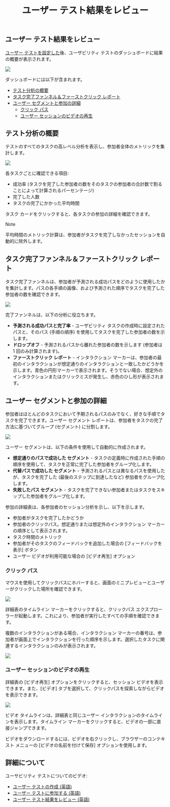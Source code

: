 ﻿---
title: ユーザー テスト結果をレビュー
_description: テスト概要のレポート、タスク レポート、およびセッション記録ビューア―によってユーサビリティ テスト結果をレビューします。
_keywords: UX デザイン, プロトタイプ, コメント, ユーザビリティ テスト, ユーザー テスト
_language: ja
---


## ユーザー テスト結果をレビュー

[ユーザー テストを設定した][topic-1]後、ユーザビリティ テストのダッシュボードに結果の概要が表示されます。

<img class="responsive-img" src="../images/understanding_the_usability_test_report_1.png"/>

ダッシュボードには以下が含まれます。

*  [テスト分析の概要](#テスト分析の概要)
*  [タスク完了ファンネル＆ファーストクリック レポート](#タスク完了ファンネル＆ファーストクリック-レポート)
*  [ユーザー セグメントと参加の詳細](#ユーザー-セグメントと参加の詳細)
	*  [クリック パス](#クリック-パス)
	*  [ユーザー セッションのビデオの再生](#ユーザー-セッションのビデオの再生)

## テスト分析の概要

テストのすべてのタスクの高レベル分析を表示し、参加者全体のメトリックを集計します。

<img class="responsive-img" src="../images/understanding_the_usability_test_report_2.png"/>

各タスクごとに確認できる項目:

* 成功率 (タスクを完了した参加者の数をそのタスクの参加者の合計数で割ることによって計算されるパーセンテージ)
* 完了した人数
* タスクの完了にかかった平均時間

タスク カードをクリックすると、各タスクの参加の詳細を確認できます。

> [!Note]
> 平均時間のメトリック計算は、参加者がタスクを完了しなかったセッションを自動的に除外します。

##  タスク完了ファンネル＆ファーストクリック レポート

タスク完了ファンネルは、参加者が予測される成功パスをどのように使用したかを集計します。パスの各手順の画像、および予測された順序でタスクを完了した参加者の数を確認できます。 

<img class="responsive-img" src="../images/understanding_the_usability_test_report_3.png"/>

完了ファンネルは、以下の分析に役立ちます。 

* **予測される成功パスと完了率** - ユーザビリティ タスクの作成時に設定されたパスと、そのパス (手順の順序) を使用してタスクを完了した参加者の数を示します。
* **ドロップオフ** - 予測されるパスから離れた参加者の数を示します (参加者は 1 回のみ計算されます)。
* **ファーストクリック レポート** - インタラクション マーカーは、参加者の最初のインタラクションが想定通りのインタラクションと一致したかどうかを示します。青色の円形マーカーで表示されます。そうでない場合、想定外のインタラクションまたはクリックミスが発生し、赤色のひし形が表示されます。 

## ユーザー セグメントと参加の詳細

参加者はほとんどのタスクにおいて予期されるパスのみでなく、好きな手順でタスクを完了できます。ユーザー セグメント レポートは、参加者をタスクの完了方法に基づいてグループ (セグメント) に分割します。

<img class="responsive-img" src="../images/understanding_the_usability_test_report_4.png"/>

ユーザー セグメントは、以下の条件を使用して自動的に作成されます。

* **想定通りのパスで成功した セグメント** - タスクの定義時に作成された手順の順序を使用して、タスクを正常に完了した参加者をグループ化します。
* **代替パスで成功した セグメント** - 予測されるパスとは異なるパスを使用したが、タスクを完了した (最後のステップに到達したなど) 参加者をグループ化します。
* **失敗したパス セグメント** - タスクを完了できない参加者またはタスクをスキップした参加者をグループ化します。

参加の詳細表は、各参加者のセッション分析を示し、以下を示します。

* 参加者がタスクを完了したかどうか
* 参加者のクリックパス。想定通りまたは想定外のインタラクション マーカーの順序として表示されます。
* タスク時間のメトリック
* 参加者がそのタスクのフィードバックを追加した場合の \[フィードバックを表示\] ボタン
* ユーザー ビデオが利用可能な場合の \[ビデオ再生\] オプション


###  クリック パス

マウスを使用してクリックパスにホバーすると、画面のミニプレビューとユーザーがクリックした場所を確認できます。

<img class="responsive-img" src="../images/understanding_the_usability_test_report_5.png"/>

詳細表のタイムライン マーカーをクリックすると、クリックパス エクスプローラーが起動します。これにより、参加者が実行したすべての手順を確認できます。 

複数のインタラクションがある場合、インタラクション マーカーの番号は、参加者が画面上でインタラクションを行った順序を示します。選択したタスクに関連するインタラクションのみが表示されます。

<img class="responsive-img" src="../images/understanding_the_usability_test_report_6.png"/>

<br/>


### ユーザー セッションのビデオの再生

詳細表の [ビデオ再生] オプションをクリックすると、セッション ビデオを表示できます。また、\[ビデオ\] タブを選択して、クリックパスを探索しながらビデオを表示できます。

<img class="responsive-img" src="../images/understanding_the_usability_test_report_7.png"/>

ビデオ タイムラインは、詳細表と同じユーザー インタラクションのタイムラインを表示します。タイムライン マーカーをクリックすると、ビデオの一部に直接ジャンプできます。 

ビデオをダウンロードするには、ビデオを右クリックし、ブラウザーのコンテキスト メニューの \[ビデオの名前を付けて保存\] オプションを使用します。

## 詳細について

ユーサビリティ テストについてのビデオ:

* [ユーザー テストの作成 (英語)](https://www.youtube.com/watch?v=_jCDjtxTLCo&list=PLZ4rRHIJepBs9bwRs1LZLV0ZVzlFKqwCw&index=2)
* [ユーザー テストに参加する (英語)](https://www.youtube.com/watch?v=UK0vZTKCt8I&list=PLZ4rRHIJepBs9bwRs1LZLV0ZVzlFKqwCw&index=3)
* [ユーザー テスト結果をレビュー (英語)](https://www.youtube.com/watch?v=hdVHP01_c1I&list=PLZ4rRHIJepBs9bwRs1LZLV0ZVzlFKqwCw&index=4)



[a-1]: #test-analytics-overview
[a-2]: #task-completion-funnel--1st-click-report
[a-3]: #user-segments--participation-details
[a-4]: #explore-click-path
[a-5]: #video-replay-of-user-sessions

[topic-1]: set-up-a-user-test.md